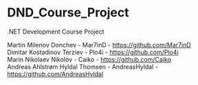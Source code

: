 # DND_Course_Project
.NET Development Course Project

Martin Milenov Donchev - Mar7inD - https://github.com/Mar7inD <br/>
Dimitar Kostadinov Terziev - Plo4i - https://github.com/Plo4i <br/>
Marin Nikolaev Nikolov - Caiko - https://github.com/Caiko <br/>
Andreas Ahlstrøm Hyldal Thomsen - AndreasHyldal - https://github.com/AndreasHyldal
